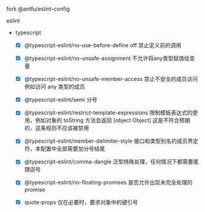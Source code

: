 fork @antfu/eslint-config


eslint
- typescript
  - [x] @typescript-eslint/no-use-before-define off 禁止定义前的调用
  - [x] @typescript-eslint/no-unsafe-assignment 不允许将any类型赋值给变量
  - [x] @typescript-eslint/no-unsafe-member-access 禁止不安全的成员访问 例如访问 any 类型的成员
  - [x] @typescript-eslint/semi 分号
  - [x] @typescript-eslint/restrict-template-expressions 限制模板表达式的使用，例如对象的 toString 方法会返回 [object Object] 这是不符合预期的，这条规则不应该被禁用
  - [x] @typescript-eslint/member-delimiter-style 接口和类型别名的成员界定符，本配置中全部需要加分号结尾
  - [x] @typescript-eslint/comma-dangle 泛型特殊处理，任何情况下都需要尾随逗号 
  - [x] @typescript-eslint/no-floating-promises 是否允许出现未完全处理的 promise
  - [x] quote-props 仅在必要时，要求对象中的键引号

